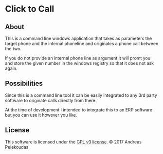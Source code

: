 Click to Call
=============

About
-----

This is a command line windows application that takes as parameters the target
phone and the internal phoneline and originates a phone call between the two.

If you do not provide an internal phone line as argument it will promt you
and store the given number in the windows registry so that it does not ask again.


Possibilities
-------------

Since this is a command line tool it can be easily integrated to any 3rd party
software to originate calls directly from there.

At the time of development I intended to integrate this to an ERP software but
you can use it however you like.


License
-------

This software is licensed under the [GPL v3 license](http://www.gnu.org/copyleft/gpl.html).
© 2017 Andreas Pelekoudas
